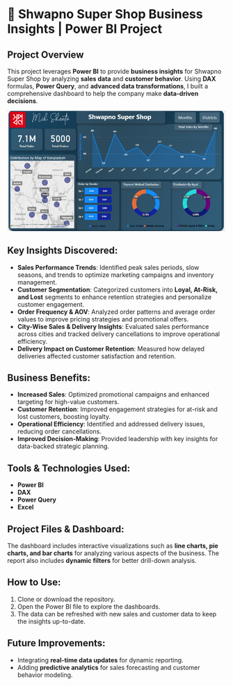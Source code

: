 # 🚀 Shwapno Super Shop Business Insights | Power BI Project

## Project Overview
This project leverages **Power BI** to provide **business insights** for Shwapno Super Shop by analyzing **sales data** and **customer behavior**. Using **DAX** formulas, **Power Query**, and **advanced data transformations**, I built a comprehensive dashboard to help the company make **data-driven decisions**.


![Image Alt Text](https://github.com/mih-shanto/Shwapno-Super-Shop-Data-Analysis/blob/main/Project%20Details/1.1.png)

## Key Insights Discovered:
- **Sales Performance Trends**: Identified peak sales periods, slow seasons, and trends to optimize marketing campaigns and inventory management.
- **Customer Segmentation**: Categorized customers into **Loyal, At-Risk, and Lost** segments to enhance retention strategies and personalize customer engagement.
- **Order Frequency & AOV**: Analyzed order patterns and average order values to improve pricing strategies and promotional offers.
- **City-Wise Sales & Delivery Insights**: Evaluated sales performance across cities and tracked delivery cancellations to improve operational efficiency.
- **Delivery Impact on Customer Retention**: Measured how delayed deliveries affected customer satisfaction and retention.

## Business Benefits:
- **Increased Sales**: Optimized promotional campaigns and enhanced targeting for high-value customers.
- **Customer Retention**: Improved engagement strategies for at-risk and lost customers, boosting loyalty.
- **Operational Efficiency**: Identified and addressed delivery issues, reducing order cancellations.
- **Improved Decision-Making**: Provided leadership with key insights for data-backed strategic planning.

## Tools & Technologies Used:
- **Power BI**
- **DAX**
- **Power Query**
- **Excel**

## Project Files & Dashboard:
The dashboard includes interactive visualizations such as **line charts, pie charts, and bar charts** for analyzing various aspects of the business. The report also includes **dynamic filters** for better drill-down analysis.

## How to Use:
1. Clone or download the repository.
2. Open the Power BI file to explore the dashboards.
3. The data can be refreshed with new sales and customer data to keep the insights up-to-date.

## Future Improvements:
- Integrating **real-time data updates** for dynamic reporting.
- Adding **predictive analytics** for sales forecasting and customer behavior modeling.

